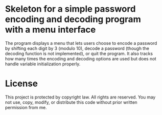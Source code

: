 # Skeleton for a simple password encoding and decoding program with a menu interface

The program displays a menu that lets users choose to encode a password by shifting each digit by 3 (modulo 10), decode a password (though the decoding function is not implemented), or quit the program. It also tracks how many times the encoding and decoding options are used but does not handle variable initialization properly.

# License

This project is protected by copyright law. All rights are reserved. 
You may not use, copy, modify, or distribute this code without prior written permission from me.
